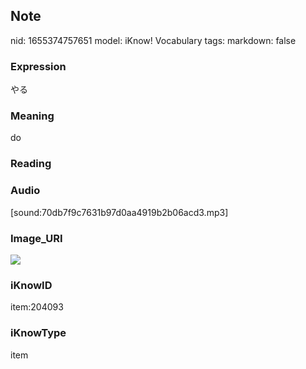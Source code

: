 ## Note
nid: 1655374757651
model: iKnow! Vocabulary
tags: 
markdown: false

### Expression
やる

### Meaning
do

### Reading


### Audio
[sound:70db7f9c7631b97d0aa4919b2b06acd3.mp3]

### Image_URI
<img src="ff8c1f7e444cb508cb4056d59b0726de.jpg">

### iKnowID
item:204093

### iKnowType
item
